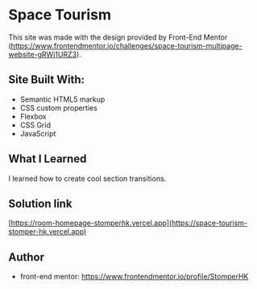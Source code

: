 # Space Tourism

This site was made with the design provided by Front-End Mentor (https://www.frontendmentor.io/challenges/space-tourism-multipage-website-gRWj1URZ3).

## Site Built With:

- Semantic HTML5 markup
- CSS custom properties
- Flexbox
- CSS Grid
- JavaScript

## What I Learned

I learned how to create cool section transitions.

## Solution link

[https://room-homepage-stomperhk.vercel.app](https://space-tourism-stomper-hk.vercel.app)

## Author

- front-end mentor: https://www.frontendmentor.io/profile/StomperHK
